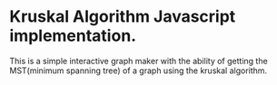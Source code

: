 # Kruskal Algorithm Javascript implementation.

This is a simple interactive graph maker with the ability of getting the MST(minimum spanning tree) of a graph using the kruskal algorithm.
